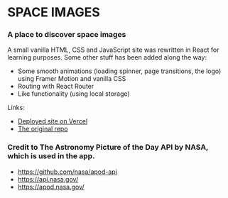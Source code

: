 # SPACE IMAGES

### A place to discover space images

A small vanilla HTML, CSS and JavaScript site was rewritten in React for learning purposes. Some other stuff has been added along the way:

- Some smooth animations (loading spinner, page transitions, the logo) using Framer Motion and vanilla CSS
- Routing with React Router
- Like functionality (using local storage)

Links:

- [Deployed site on Vercel](https://space-images-app.vercel.app/)
- [The original repo](https://github.com/JoarHansson/space-images)

### Credit to The Astronomy Picture of the Day API by NASA, which is used in the app.

- https://github.com/nasa/apod-api
- https://api.nasa.gov/
- https://apod.nasa.gov/
